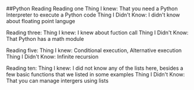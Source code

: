 ##Python Reading
Reading one
Thing I knew: That you need a Python Interpreter to execute a Python code
Thing I Didn't Know: I didn't know about floating point languge 


Reading three:
Thing I knew: I knew about fuction call
Thing I Didn't Know: That Python has a math module

Reading five:
Thing I knew: Conditional  execution, Alternative execution
Thing I Didn't Know: Infinite recursion

Reading ten: 
Thing I knew: I did not know any of the lists here, besides a few basic functions that we listed in some examples
Thing I Didn't Know: That you can manage intergers using lists

